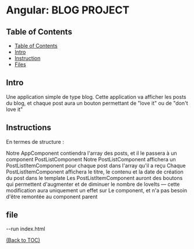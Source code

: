 # Angular: BLOG PROJECT

## Table of Contents

- [Table of Contents](#table-of-contents)
- [Intro](#intro)
- [Instruction](#instruction)
- [Files](#file)

## Intro

Une application simple de type blog.  Cette application va afficher les posts du blog, et chaque post aura un bouton permettant de "love it" ou de "don't love it"


## Instructions

En termes de structure :

Notre AppComponent contiendra l'array des posts, et il le passera à un component PostListComponent
Notre PostListComponent affichera un PostListItemComponent pour chaque post dans l'array qu'il a reçu
Chaque PostListItemComponent affichera le titre, le contenu et la date de création du post dans le template
Les PostListItemComponent auront des boutons qui permettent d'augmenter et de diminuer le nombre de loveIts — cette modification aura uniquement un effet sur Le component, et n'a pas besoin d'être remontée au component parent
##  file 

 --run index.html
 
[(Back to TOC)](#table-of-contents)
